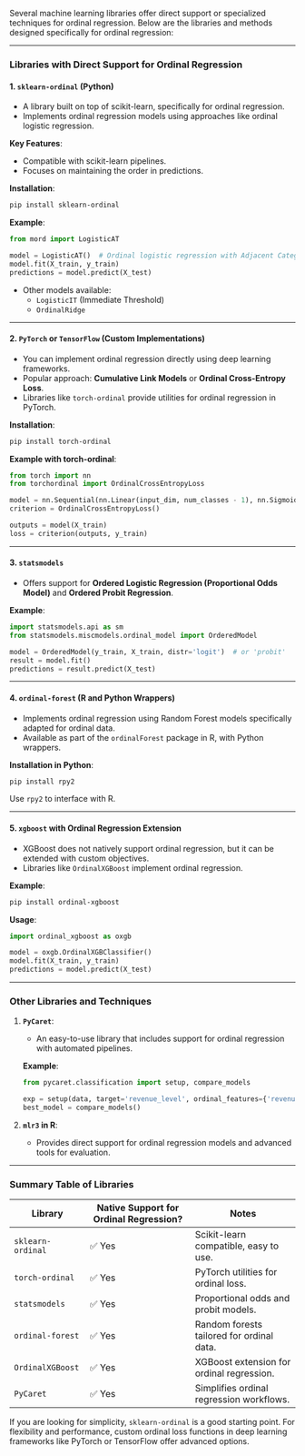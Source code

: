 Several machine learning libraries offer direct support or specialized techniques for ordinal regression. Below are the libraries and methods designed specifically for ordinal regression:

---

### Libraries with Direct Support for Ordinal Regression

#### 1. **`sklearn-ordinal` (Python)**
   - A library built on top of scikit-learn, specifically for ordinal regression.
   - Implements ordinal regression models using approaches like ordinal logistic regression.

   **Key Features**:
   - Compatible with scikit-learn pipelines.
   - Focuses on maintaining the order in predictions.

   **Installation**:
   ```bash
   pip install sklearn-ordinal
   ```

   **Example**:
   ```python
   from mord import LogisticAT

   model = LogisticAT()  # Ordinal logistic regression with Adjacent Categories
   model.fit(X_train, y_train)
   predictions = model.predict(X_test)
   ```

   - Other models available:
     - `LogisticIT` (Immediate Threshold)
     - `OrdinalRidge`

---

#### 2. **`PyTorch` or `TensorFlow` (Custom Implementations)**
   - You can implement ordinal regression directly using deep learning frameworks.
   - Popular approach: **Cumulative Link Models** or **Ordinal Cross-Entropy Loss**.
   - Libraries like `torch-ordinal` provide utilities for ordinal regression in PyTorch.

   **Installation**:
   ```bash
   pip install torch-ordinal
   ```

   **Example with torch-ordinal**:
   ```python
   from torch import nn
   from torchordinal import OrdinalCrossEntropyLoss

   model = nn.Sequential(nn.Linear(input_dim, num_classes - 1), nn.Sigmoid())
   criterion = OrdinalCrossEntropyLoss()

   outputs = model(X_train)
   loss = criterion(outputs, y_train)
   ```

---

#### 3. **`statsmodels`**
   - Offers support for **Ordered Logistic Regression (Proportional Odds Model)** and **Ordered Probit Regression**.

   **Example**:
   ```python
   import statsmodels.api as sm
   from statsmodels.miscmodels.ordinal_model import OrderedModel

   model = OrderedModel(y_train, X_train, distr='logit')  # or 'probit'
   result = model.fit()
   predictions = result.predict(X_test)
   ```

---

#### 4. **`ordinal-forest` (R and Python Wrappers)**
   - Implements ordinal regression using Random Forest models specifically adapted for ordinal data.
   - Available as part of the `ordinalForest` package in R, with Python wrappers.

   **Installation in Python**:
   ```bash
   pip install rpy2
   ```

   Use `rpy2` to interface with R.

---

#### 5. **`xgboost` with Ordinal Regression Extension**
   - XGBoost does not natively support ordinal regression, but it can be extended with custom objectives.
   - Libraries like `OrdinalXGBoost` implement ordinal regression.

   **Example**:
   ```bash
   pip install ordinal-xgboost
   ```

   **Usage**:
   ```python
   import ordinal_xgboost as oxgb

   model = oxgb.OrdinalXGBClassifier()
   model.fit(X_train, y_train)
   predictions = model.predict(X_test)
   ```

---

### Other Libraries and Techniques
1. **`PyCaret`**:
   - An easy-to-use library that includes support for ordinal regression with automated pipelines.

   **Example**:
   ```python
   from pycaret.classification import setup, compare_models

   exp = setup(data, target='revenue_level', ordinal_features={'revenue_level': ['very low', 'low', 'median', 'high', 'very high']})
   best_model = compare_models()
   ```

2. **`mlr3` in R**:
   - Provides direct support for ordinal regression models and advanced tools for evaluation.

---

### Summary Table of Libraries

| Library            | Native Support for Ordinal Regression? | Notes                                       |
|---------------------|---------------------------------------|---------------------------------------------|
| `sklearn-ordinal`   | ✅ Yes                                | Scikit-learn compatible, easy to use.       |
| `torch-ordinal`     | ✅ Yes                                | PyTorch utilities for ordinal loss.         |
| `statsmodels`       | ✅ Yes                                | Proportional odds and probit models.        |
| `ordinal-forest`    | ✅ Yes                                | Random forests tailored for ordinal data.   |
| `OrdinalXGBoost`    | ✅ Yes                                | XGBoost extension for ordinal regression.   |
| `PyCaret`           | ✅ Yes                                | Simplifies ordinal regression workflows.    |

If you are looking for simplicity, `sklearn-ordinal` is a good starting point. For flexibility and performance, custom ordinal loss functions in deep learning frameworks like PyTorch or TensorFlow offer advanced options. 

